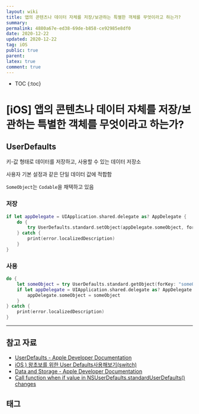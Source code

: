 ```yaml
---
layout: wiki
title: 앱의 콘텐츠나 데이터 자체를 저장/보관하는 특별한 객체를 무엇이라고 하는가?
summary: 
permalink: 4880a67e-ed38-69de-b858-ce92985e8df0
date: 2020-12-22
updated: 2020-12-22
tag: iOS 
public: true
parent: 
latex: true
comment: true
---
```


* TOC
{:toc}

# \[iOS] 앱의 콘텐츠나 데이터 자체를 저장/보관하는 특별한 객체를 무엇이라고 하는가?

## UserDefaults

키-값 형태로 데이터를 저장하고, 사용할 수 있는 데이터 저장소

사용자 기본 설정과 같은 단일 데이터 값에 적합함

`SomeObject`는 `Codable`을 채택하고 있음

### 저장

```swift
if let appDelegate = UIApplication.shared.delegate as? AppDelegate {
	do {
		try UserDefaults.standard.setObject(appDelegate.someObject, forKey: "someObject")
	} catch {
		print(error.localizedDescription)
	}
}
```

### 사용

```swift
do {
	let someObject = try UserDefaults.standard.getObject(forKey: "someObject", castTo: SomeObject.self)
	if let appDelegate = UIApplication.shared.delegate as? AppDelegate {
		appDelegate.someObject = someObject
	}
} catch {
	print(error.localizedDescription)
}
```

---

## 참고 자료

- [UserDefaults - Apple Developer Documentation](https://developer.apple.com/documentation/foundation/userdefaults)
- [iOS ) 왕초보를 위한 User Defaults사용해보기(switch)](https://zeddios.tistory.com/107)
- [Data and Storage - Apple Developer Documentation](https://developer.apple.com/documentation/bundleresources/information_property_list/data_and_storage)
- [Call function when if value in NSUserDefaults.standardUserDefaults() changes](https://stackoverflow.com/questions/36608645/call-function-when-if-value-in-nsuserdefaults-standarduserdefaults-changes)

## 태그

